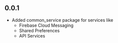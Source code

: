 ## 0.0.1

* Added common_service package for services like
    - Firebase Cloud Messaging
    - Shared Preferences
    - API Services
